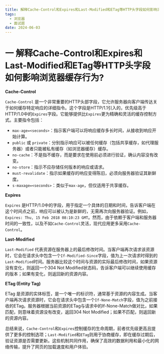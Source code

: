 ```yaml
---
title: 解释Cache-Control和Expires和Last-Modified和ETag等HTTP头字段如何影响浏览器缓存行为?
tags:
  - 浏览器
  - 面试题
date: 2024-06-03
---
```

# 一 解释Cache-Control和Expires和Last-Modified和ETag等HTTP头字段如何影响浏览器缓存行为?

**Cache-Control**

`Cache-Control` 是一个非常重要的HTTP头部字段，它允许服务器向客户端传达关于如何缓存特定响应的详细指令。这个字段是HTTP/1.1引入的，优先级高于HTTP/1.0中的`Expires`字段。它能够提供比`Expires`更为精确和灵活的缓存控制方式。主要指令包括：

- `max-age=<seconds>`：指示客户端可以将响应缓存多长时间，从接收到响应开始计算。
- `public` 或 `private`：分别指示响应可以被任何缓存（包括共享缓存，如代理服务器）或者只能被私有缓存（如浏览器缓存）缓存。
- `no-cache`：不是指不缓存，而是要求在使用前必须进行验证，确认内容没有改变。
- `no-store`：指示不应存储任何版本的响应或请求。
- `must-revalidate`：指示如果缓存的响应变得陈旧，必须向服务器验证其新鲜度。
- `s-maxage=<seconds>`：类似于`max-age`，但仅适用于共享缓存。

**Expires**

`Expires` 是HTTP/1.0中的字段，用于指定一个具体的日期和时间，告诉客户端在这个时间点之前，响应可以被认为是新鲜的，无需再次向服务器验证。例如，`Expires: Thu, 15 Feb 2018 08:10:23 GMT`。然而，由于依赖于客户端和服务器时间的一致性，以及不如`Cache-Control`灵活，现代应用更多采用`Cache-Control`。

**Last-Modified**

`Last-Modified` 代表资源在服务器上的最后修改时间。当客户端再次请求该资源时，它会在请求头中包含一个`If-Modified-Since`字段，值为上一次请求时得到的`Last-Modified`时间。服务器比较这个时间与资源的实际最后修改时间，如果资源没有变化，则返回一个304 Not Modified状态码，告诉客户端可以继续使用缓存的版本；如果有变化，则返回新的资源内容。

**ETag (Entity Tag)**

ETag 是资源的实体标签，是一个唯一的标识符，通常基于资源的内容生成。当客户端再次请求资源时，它会在请求头中包含一个`If-None-Match`字段，值为之前接收的ETag。服务器根据当前资源的ETag与请求中的If-None-Match做对比，如果匹配，则意味着资源没有改变，返回304 Not Modified；如果不匹配，则返回新的资源内容。

总结来说，`Cache-Control`和`Expires`控制缓存的生命周期，前者优先级更高且提供了更多的控制选项；`Last-Modified`和`ETag`则用于协商缓存，即在缓存过期后，验证资源是否需要更新。这些机制共同作用，确保了高效的数据利用和最小化的网络传输，提升了网页的加载速度和用户体验。